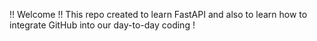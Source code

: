 !! Welcome !! This repo created to learn FastAPI and also to learn how to integrate GitHub into our day-to-day coding !
